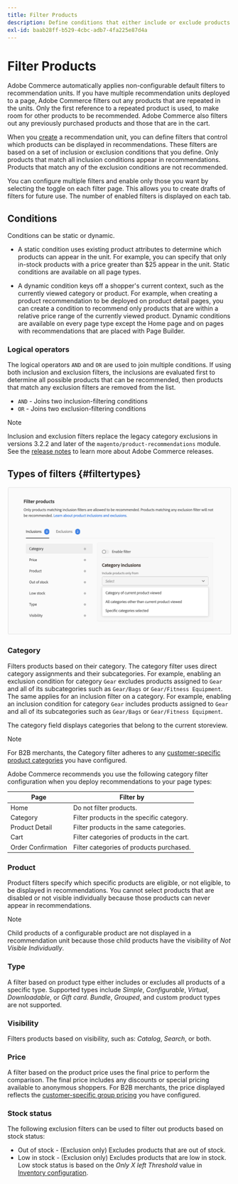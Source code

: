 ```yaml
---
title: Filter Products
description: Define conditions that either include or exclude products from being used as recommendations.
exl-id: baab28ff-b529-4cbc-adb7-4fa225e87d4a
---
```

# Filter Products

Adobe Commerce automatically applies non-configurable default filters to recommendation units. If you have multiple recommendation units deployed to a page, Adobe Commerce filters out any products that are repeated in the units. Only the first reference to a repeated product is used, to make room for other products to be recommended. Adobe Commerce also filters out any previously purchased products and those that are in the cart.

When you [create](create.md) a recommendation unit, you can define filters that control which products can be displayed in recommendations. These filters are based on a set of inclusion or exclusion conditions that you define. Only products that match all inclusion conditions appear in recommendations. Products that match any of the exclusion conditions are not recommended.

You can configure multiple filters and enable only those you want by selecting the toggle on each filter page. This allows you to create drafts of filters for future use. The number of enabled filters is displayed on each tab.

## Conditions

Conditions can be static or dynamic.

- A static condition uses existing product attributes to determine which products can appear in the unit. For example, you can specify that only in-stock products with a price greater than $25 appear in the unit. Static conditions are available on all page types.

- A dynamic condition keys off a shopper's current context, such as the currently viewed category or product. For example, when creating a product recommendation to be deployed on product detail pages, you can create a condition to recommend only products that are within a relative price range of the currently viewed product. Dynamic conditions are available on every page type except the Home page and on pages with recommendations that are placed with Page Builder.

### Logical operators

The logical operators `AND` and `OR` are used to join multiple conditions. If using both inclusion and exclusion filters, the inclusions are evaluated first to determine all possible products that can be recommended, then products that match any exclusion filters are removed from the list.

- `AND` - Joins two inclusion-filtering conditions
- `OR` - Joins two exclusion-filtering conditions

>[!NOTE]
>
> Inclusion and exclusion filters replace the legacy category exclusions in versions 3.2.2 and later of the `magento/product-recommendations` module. See the [release notes](release-notes.md) to learn more about Adobe Commerce releases.

## Types of filters {#filtertypes}

![Filters](assets/rec-conditions.png)

### Category

Filters products based on their category. The category filter uses direct category assignments and their subcategories. For example, enabling an exclusion condition for category `Gear` excludes products assigned to `Gear` and all of its subcategories such as `Gear/Bags` or `Gear/Fitness Equipment`. The same applies for an inclusion filter on a category. For example, enabling an inclusion condition for category `Gear` includes products assigned to `Gear` and all of its subcategories such as `Gear/Bags` or `Gear/Fitness Equipment`.

The category field displays categories that belong to the current storeview. 

>[!NOTE]
>
>For B2B merchants, the Category filter adheres to any [customer-specific product categories](https://experienceleague.adobe.com/docs/commerce-admin/catalog/categories/category-permissions.html) you have configured.

Adobe Commerce recommends you use the following category filter configuration when you deploy recommendations to your page types:

|Page|Filter by|
|---|---|
|Home|Do not filter products.|
|Category|Filter products in the specific category.|
|Product Detail|Filter products in the same categories.|
|Cart|Filter categories of products in the cart.|
|Order Confirmation|Filter categories of products purchased.|

### Product

Product filters specify which specific products are eligible, or not eligible, to be displayed in recommendations. You cannot select products that are disabled or not visible individually because those products can never appear in recommendations.

>[!NOTE]
>
>Child products of a configurable product are not displayed in a recommendation unit because those child products have the visibility of _Not Visible Individually_.

### Type

A filter based on product type either includes or excludes all products of a specific type. Supported types include _Simple_, _Configurable_, _Virtual_, _Downloadable_, or _Gift card_. _Bundle_, _Grouped_, and custom product types are not supported.

### Visibility

Filters products based on visibility, such as: _Catalog_, _Search_, or both.

### Price

A filter based on the product price uses the final price to perform the comparison. The final price includes any discounts or special pricing available to anonymous shoppers. For B2B merchants, the price displayed reflects the [customer-specific group pricing](https://experienceleague.adobe.com/docs/commerce-admin/catalog/products/pricing/pricing-advanced.html) you have configured.

### Stock status

The following exclusion filters can be used to filter out products based on stock status:

- Out of stock - (Exclusion only) Excludes products that are out of stock.
- Low in stock - (Exclusion only) Excludes products that are low in stock. Low stock status is based on the _Only X left Threshold_ value in [Inventory configuration](https://experienceleague.adobe.com/docs/commerce-admin/config/catalog/inventory.html).
